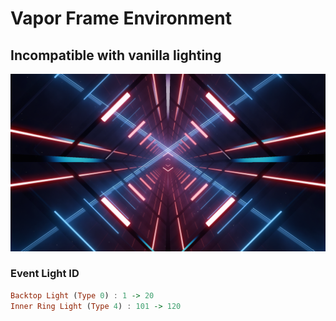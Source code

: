 # Vapor Frame Environment

## Incompatible with vanilla lighting

<img src="./environment.png">

### Event Light ID

```haskell
Backtop Light (Type 0) : 1 -> 20
Inner Ring Light (Type 4) : 101 -> 120
```
